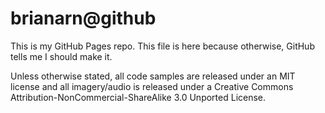 # brianarn@github

This is my GitHub Pages repo. This file is here because otherwise, GitHub tells me I should make it.

Unless otherwise stated, all code samples are released under an MIT license and all imagery/audio is released under a Creative Commons Attribution-NonCommercial-ShareAlike 3.0 Unported License.

